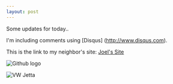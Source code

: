 ```yaml
---
layout: post
---
```


Some updates for today..

I'm including comments using [Disqus] (http://www.disqus.com).

This is the link to my neighbor's site: [Joel's Site](http://jhermida.github.io)

![Github logo](http://jaredmusil.com/img/icon/social/github.png)


![VW Jetta](https://farm4.staticflickr.com/3918/14860047021_fecf79689a_n.jpg)
